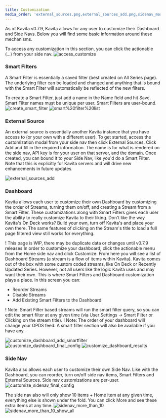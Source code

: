 ```yaml
---
title: Customization
media_order: 'external_sources.png,external_sources_add.png,sidenav_more_than_10.png,create_smart_filter.png,customize_dashboard_final_config.png,customize_dashboard_results.png,customize_sidenav.png'
---
```


As of Kavita v0.7.9, Kavita allows for any user to customize their Dashboard and Side Navs. Below you will find some basic information around these mechanisms.

To access any customization in this section, you can click the actionable (...) from your side nav.
![access_customize](access_customize.png "access_customize")

### Smart Filters
A Smart Filter is essentially a saved filter (best created on All Series page). The underlying filter can be loaded and changed and anything that is bound with the Smart Filter will automatically be reflected of the new filters. 

To create a Smart Filter, just add a name in the Name field and hit Save. Smart Filter names must be unique per user. Smart Filters are user-bound. 
![create_smart_filter](create_smart_filter.png "create_smart_filter")
![smart%20filter%20list](smart%20filter%20list.png "smart%20filter%20list")

### External Source
An external source is essentially another Kavita instance that you have access to (or your own with a different user).  To get started, access the customization modal from your side nav then click External Sources. Click Add and fill in the required information. The name is for what is rendered on the side nav, API key is for your user on that server, and the domain. Once created, you can bound it to your Side Nav, like you'd do a Smart Filter. Note that this is explicitly for Kavita servers and will drive new enhancements in future updates. 

![external_sources_add](external_sources_add.png "external_sources_add")

### Dashboard
Kavita allows each user to customize their own Dashboard by customizing the order of Streams, turning them on/off, and creating a Stream from a Smart Filter. These customizations along with Smart Filters gives each user the ability to really customize Kavita to their liking. Don't like the way Kavita's On Deck works? Build your own, turn off Kavita's and place your own there. The same features of clicking on the Stream's title to load a full page filtered view still works for everything.

! This page is WIP, there may be duplicate data or changes until v0.7.9 releases
In order to customize your dashboard, click the actionable menu from the Home side nav and click Customize. From here you will see a list of Dashboard Streams (a stream is a flow of items within Kavita). Kavita comes out of the box with some custom coded streams, like On Deck or Recently Updated Series. However, not all users like the logic Kavita uses and may want their own. This is where Smart Filters and Dashboard customization plays a place. In this screen you can:
- Reorder Streams
- Disable Streams
- Add Existing Smart Filters to the Dashboard 

! Note: Smart Filter based streams will run the smart filter query, so you can edit the smart filter at any given time (via User Settings -> Smart Filter or Clicking on the stream title). 
! Note: The order of your dashboard will change your OPDS feed. A smart filter section will also be available if you have any.

![customize_dashboard_add_smartfilter](customize_dashboard_add_smartfilter.png "customize_dashboard_add_smartfilter")
![customize_dashboard_final_config](customize_dashboard_final_config.png "customize_dashboard_final_config")
![customize_dashboard_results](customize_dashboard_results.png "customize_dashboard_results")

### Side Nav
Kavita also allows each user to customize their own Side Nav. Like with the Dashboard, you can reorder, turn on/off side nav items, Smart Filters and External Sources. Side nav customizations are per-user. 
![customize_sidenav_final_config](customize_sidenav_final_config.png "customize_sidenav_final_config")

The side nav also will only show 10 items + Home item at any given time, everything else is shown under the fold. You can click More and see these extra items at any time. 
![sidenav_more_than_10](sidenav_more_than_10.png "sidenav_more_than_10")
![sidenav_more_than_10_show_all](sidenav_more_than_10_show_all.png "sidenav_more_than_10_show_all")
